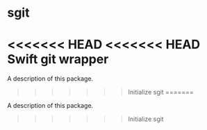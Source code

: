 # sgit
<<<<<<< HEAD
<<<<<<< HEAD
Swift git wrapper
=======

A description of this package.
>>>>>>> Initialize sgit
=======

A description of this package.
>>>>>>> Initialize sgit
